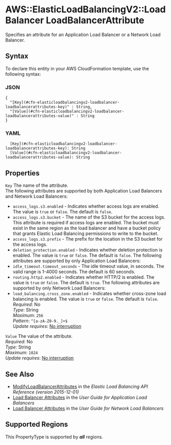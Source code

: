 # AWS::ElasticLoadBalancingV2::LoadBalancer LoadBalancerAttribute<a name="aws-properties-elasticloadbalancingv2-loadbalancer-loadbalancerattributes"></a>

Specifies an attribute for an Application Load Balancer or a Network Load Balancer\.

## Syntax<a name="aws-properties-elasticloadbalancingv2-loadbalancer-loadbalancerattributes-syntax"></a>

To declare this entity in your AWS CloudFormation template, use the following syntax:

### JSON<a name="aws-properties-elasticloadbalancingv2-loadbalancer-loadbalancerattributes-syntax.json"></a>

```
{
  "[Key](#cfn-elasticloadbalancingv2-loadbalancer-loadbalancerattributes-key)" : String,
  "[Value](#cfn-elasticloadbalancingv2-loadbalancer-loadbalancerattributes-value)" : String
}
```

### YAML<a name="aws-properties-elasticloadbalancingv2-loadbalancer-loadbalancerattributes-syntax.yaml"></a>

```
  [Key](#cfn-elasticloadbalancingv2-loadbalancer-loadbalancerattributes-key): String
  [Value](#cfn-elasticloadbalancingv2-loadbalancer-loadbalancerattributes-value): String
```

## Properties<a name="aws-properties-elasticloadbalancingv2-loadbalancer-loadbalancerattributes-properties"></a>

`Key`  <a name="cfn-elasticloadbalancingv2-loadbalancer-loadbalancerattributes-key"></a>
The name of the attribute\.  
The following attributes are supported by both Application Load Balancers and Network Load Balancers:  
+  `access_logs.s3.enabled` \- Indicates whether access logs are enabled\. The value is `true` or `false`\. The default is `false`\.
+  `access_logs.s3.bucket` \- The name of the S3 bucket for the access logs\. This attribute is required if access logs are enabled\. The bucket must exist in the same region as the load balancer and have a bucket policy that grants Elastic Load Balancing permissions to write to the bucket\.
+  `access_logs.s3.prefix` \- The prefix for the location in the S3 bucket for the access logs\.
+  `deletion_protection.enabled` \- Indicates whether deletion protection is enabled\. The value is `true` or `false`\. The default is `false`\.
The following attributes are supported by only Application Load Balancers:  
+  `idle_timeout.timeout_seconds` \- The idle timeout value, in seconds\. The valid range is 1\-4000 seconds\. The default is 60 seconds\.
+  `routing.http2.enabled` \- Indicates whether HTTP/2 is enabled\. The value is `true` or `false`\. The default is `true`\.
The following attributes are supported by only Network Load Balancers:  
+  `load_balancing.cross_zone.enabled` \- Indicates whether cross\-zone load balancing is enabled\. The value is `true` or `false`\. The default is `false`\.
*Required*: No  
*Type*: String  
*Maximum*: `256`  
*Pattern*: `^[a-zA-Z0-9._]+$`  
*Update requires*: [No interruption](https://docs.aws.amazon.com/AWSCloudFormation/latest/UserGuide/using-cfn-updating-stacks-update-behaviors.html#update-no-interrupt)

`Value`  <a name="cfn-elasticloadbalancingv2-loadbalancer-loadbalancerattributes-value"></a>
The value of the attribute\.  
*Required*: No  
*Type*: String  
*Maximum*: `1024`  
*Update requires*: [No interruption](https://docs.aws.amazon.com/AWSCloudFormation/latest/UserGuide/using-cfn-updating-stacks-update-behaviors.html#update-no-interrupt)

## See Also<a name="aws-properties-elasticloadbalancingv2-loadbalancer-loadbalancerattributes--seealso"></a>
+  [ModifyLoadBalancerAttributes](https://docs.aws.amazon.com/elasticloadbalancing/latest/APIReference/API_ModifyLoadBalancerAttributes.html) in the *Elastic Load Balancing API Reference \(version 2015\-12\-01\)* 
+  [Load Balancer Attributes](https://docs.aws.amazon.com/elasticloadbalancing/latest/application/application-load-balancers.html#load-balancer-attributes) in the *User Guide for Application Load Balancers* 
+  [Load Balancer Attributes](https://docs.aws.amazon.com/elasticloadbalancing/latest/network/network-load-balancers.html#load-balancer-attributes) in the *User Guide for Network Load Balancers* 

## Supported Regions

This PropertyType is supported by ***all*** regions.